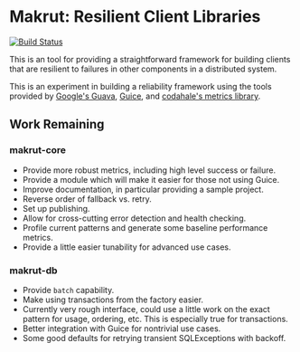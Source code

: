 Makrut: Resilient Client Libraries
=================================
[![Build Status](https://travis-ci.org/dclements/makrut.png)](https://travis-ci.org/dclements/makrut)

This is an tool for providing a straightforward framework for building clients that are resilient to failures in other components in a distributed system. 

This is an experiment in building a reliability framework using the tools provided by [Google's Guava](http://code.google.com/p/guava-libraries/), [Guice](http://code.google.com/p/google-guice/), and [codahale's metrics library](http://metrics.codahale.com). 

Work Remaining
--------------

### makrut-core

 * Provide more robust metrics, including high level success or failure.
 * Provide a module which will make it easier for those not using Guice. 
 * Improve documentation, in particular providing a sample project.
 * Reverse order of fallback vs. retry.
 * Set up publishing.
 * Allow for cross-cutting error detection and health checking. 
 * Profile current patterns and generate some baseline performance metrics.
 * Provide a little easier tunability for advanced use cases.

### makrut-db

 * Provide `batch` capability.
 * Make using transactions from the factory easier. 
 * Currently very rough interface, could use a little work on the exact pattern for usage, ordering, etc.  This is especially true for transactions. 
 * Better integration with Guice for nontrivial use cases.
 * Some good defaults for retrying transient SQLExceptions with backoff.

